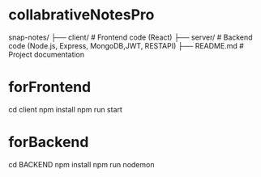 # collabrativeNotesPro

snap-notes/
├── client/          # Frontend code (React)
├── server/          # Backend code (Node.js, Express, MongoDB,JWT, RESTAPI)
├── README.md        # Project documentation


# forFrontend 
cd client
npm install
npm run start

# forBackend
cd BACKEND
npm install
npm run nodemon




